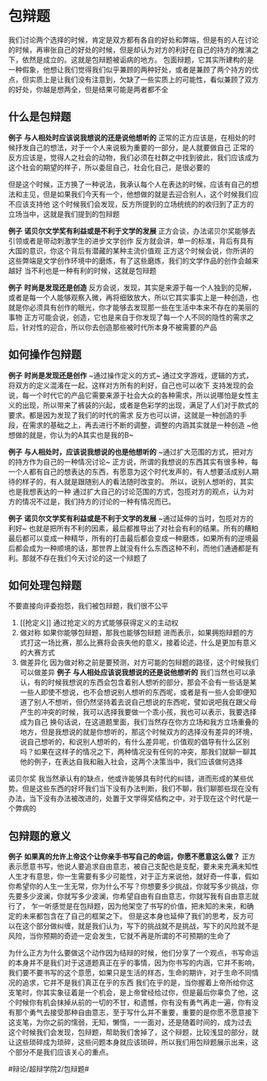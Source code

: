 # 包辩题
我们讨论两个选择的时候，肯定是双方都有各自的好处和弊端，但是有的人在讨论的时候，再审张自己的好处的时候，但是却认为对方的利好在自己的持方的推演之下，依然是成立的。这就是包辩题被诟病的地方。
包面辩题，它其实所建构的是一种假象，他想让我们觉得我们似乎兼顾的两种好处，或者是兼顾了两个持方的优点，但实质上是让我们没有注意到，欠缺了一些实质上的可能性，看似兼顾了双方的好处，你越是想两全，但是结果可能是两者都不全

## 什么是包辩题
**例子**
**与人相处时应该说我想说的还是说他想听的**
正常的正方应该是，在相处的时候抒发自己的想法，对于一个人来说极为重要的一部分，是人就要做自己
正常的反方应该是，觉得人之社会的动物，我们必须在社群之中找到彼此，我们应该成为这个社会的期望的样子，所以委屈自己，社会化自己，是很必要的

但是这个时候，正方换了一种说法，我承认每个人在表达的时候，应该有自己的想法和主见，但是如果我们今天有一个，他想做的就是去迎合别人，这个时候我们应不应该支持他
这个时候我们会发现，反方所提到的立场统统的的收归到了正方的立场当中，这就是我们提到的包辩题

**例子**
**诺贝尔文学奖有利益或是不利于文学的发展**
正方会谈，办法诺贝尔奖能够去引领或者是带动刺激学生的进步文学创作
反方就会讲，单一的标准，背后有具有大国的意识，你这个背后有潜藏的某种主流价值观
正方这个时候会说，你所讲的这些弊端是文学创作环境中的磨炼，有了这些磨炼，我们的文学作品的创作会越来越好
当不利也是一种有利的时候，这就是包辩题

**例子**
**时尚是发现还是创造**
反方会说，发现，其实是来源于每一个人独到的见解，或者是每一个人能够观察入微，再将细致放大，所以它其实事实上是一种创造，也就是你必须具有创作的眼光，你才能够去发现那一些在生活中本来不存在的美丽的事物
正方可能会说，创造，它也是来自于你发现了每一个人不同的隐性的需求之后，针对性的迎合，所以你去创造那些被时代所本身不被需要的产品

## 如何操作包辩题
**例子**
**时尚是发现还是创作**
~通过操作定义的方式~
通过文字游戏，逻辑的方式，将双方的定义混淆在一起，这样对方所有的利好，自己也可以收下
支持发现的会说，每一个时代它的产品它需要来源于社会大众的各种需求，所以说哪怕是女性主义的出现，所以带来了裤装的兴起，或者是色彩学的出现，满足了人们对于款式的要求。都是因为发现了我们的时代的需求
反方也可以讲，这就是一种创造的手段，在需求的基础之上，再去进行不断的调整，调整的内涵其实就是一种创造
~他想做的就是，你认为的A其实也是我的B~

**例子**
**与人相处时，应该说我想说的也是他想听的**
~通过扩大范围的方式，把对方的持方作为自己的一种情况讨论~
正方说，所谓的我想说的东西其实有很多种，每一个人都有自己的想表达的东西，有愿意为这个时代发声的，有人想要活成别人期待的样子的，有人就是跟随别人的看法随时改变的。
所以，说别人想听的，其实也是我想表达的一种
通过扩大自己的讨论范围的方式，包揽对方的观点，认为对方的情况不过是，我们持方的讨论的一种有情况而已。

**例子**
**诺贝尔文学奖有利益或是不利于文学的发展**
~通过延伸的当时，包揽对方的利好~
也就是把所有不利的因素，最后都推导出了对社会有利的结果。所有的糟粕最后都可以变成一种精华，所有的打击最后都会变成一种磨炼，如果所有的逆境最后都会成为一种顺境的话，那世界上就没有什么东西这种不利，而他们通通都是有利。那就不存在我们今天讨论的这一个辩题了

## 如何处理包辩题
不要直接向评委抱怨，我们被包辩题，我们很不公平
1. [[抢定义]]
通过抢定义的方式能够获得定义的主动权
2. 做对称
如果你能够包辩题，那我也能够包辩题
进而表示，如果拥抱辩题的方式打这一场比赛，那么比赛将会丧失他的意义，接着论述，什么是更加有意义的大赛方式
3. 做差异化
因为做对称之前是要预测，对方可能的包辩题的路径，这个时候我们可以做差异
**例子**
**与人相处应该说我想说的还是说他想听的**
我们当然也可以承认，有的时候我想说的东西会包含着别人想听的部分，那会不会有一些话是某一些人即使不想说，也不会想说别人想听的东西呢，或者是有一些人会即便知道了别人不想听，但仍然坚持着去说自己想说的东西呢，譬如说吧我在跟父母产生的冲突的时候，我可以选择我要做一个乖小孩，我也可以表示，我要选择成为自己
换句话说，在这道题里面，我们当然存在你方立场和我方立场重叠的地方，但是我想说的就是你想听的，那这个时候双方的选择没有差异的环境，说自己想听的，和说别人想听的，有什么差异呢，价值观的倡导有什么区别吗？如果在这样子的情况之下，两种情况没有任何的冲突，那我们就聊一聊其他的例子，在表达自我和融入社会，这两个决策当中，我们应该做何选择

诺贝尔奖
我当然承认有的缺点，他或许能够具有时代的纠错，进而形成的某些优势。但是这些东西的好坏我们当下没有办法判断，我们不聊，我们聊那些现在没有办法，当下没有办法被改进的，处置于文学得奖结构之中，对于现在这个时代是一个弊病的


## 包辩题的意义
**例子**
**如果真的允许上帝这个让你亲手书写自己的命运，你愿不愿意这么做？**
正方表示愿意书写，他说人要追求自由意志，被自己支配也是支配，要未来充满未知性人生才有意思，你一生需要有多少可能性，对于正方来说他，就好奇一件事，假如你希望你的人生一生无常，你为什么不写？你想要多少挑战，你就写多少挑战，你先要多少波澜，你就写多少波澜，你希望自由有自由意志，你就写我有自由意志就行了，
乍一听感觉是在包辩题，因为他架空了书写的价值，把未知的未来，和确定的未来都包含在了自己的框架之下。
但是这本身也延伸了我们的思考，反方可以在这个部分做纠缠，就是我们认为，写下的挑战就不是挑战，写下的风险就不是风险，当你预期的奇迹一定会发生，它就不再是所谓的不可预期的生命了

为什么正方为什么要做这个动作因为结辩的时候，他们分享了一个观点，书写命运的本身并不是我们对于这道题真正在乎的事情，因为你书写的内涵，它并不影响，我们要不要书写的这个意愿，如果只是生活的样态，生命的期许，对于生命不同情况的追求，它并不是我们真正在乎的东西
我们在乎的是，当你握着上帝所给你这支笔时，你其实象征着是一个机会，是上帝曾经给过你，但是最后你辜负了他，这个时候你有机会抹掉从前的一切的不甘，和遗憾，你有没有勇气再走一遍，你有没有那个勇气去接受那种自由意志，至于写什么并不重要，重要的是你愿不愿意接下这支笔，为你之前的懦弱，无知，懒惰，一一面对，还是随着时间的，成为过去
这个时候我们会发现，包辩题，帮助我们舍掉了，这个辩题，比较浅显的部分，就让这些琐碎成为琐碎，这些问题本身就应该琐碎，所以我们用包辩题展示出来，这个部分不是我们应该关心的重点。














#辩论/超辩学院2/包辩题#